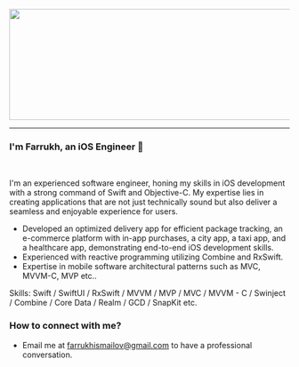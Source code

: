 
<p align="center">
  <img src="https://github.com/faluhe/faluhe/assets/18241760/32324433-2fd1-4c24-9887-e8463df19466" width="800" height="200">
</p>
<hr>

###  I'm Farrukh,  an iOS Engineer  

<br>

I'm an experienced software engineer, honing my skills in iOS development with a strong command of Swift and Objective-C. My expertise lies in creating applications that are not just technically sound but also deliver a seamless and enjoyable experience for users.<br>

-  Developed an optimized delivery app for efficient package tracking, an e-commerce platform with in-app purchases, a city app, a taxi app, and a healthcare app, demonstrating end-to-end iOS development skills.<br>
-  Experienced with reactive programming utilizing Combine and RxSwift.<br>
-  Expertise in mobile software architectural patterns such as MVC, MVVM-C, MVP etc..<br>

Skills: Swift / SwiftUI / RxSwift / MVVM / MVP / MVC / MVVM - C / Swinject / Combine / Core Data / Realm / GCD / SnapKit etc.




### How to connect with me?

- Email me at farrukhismailov@gmail.com to have a professional conversation.

